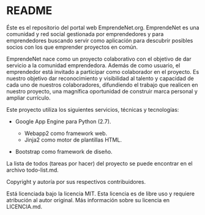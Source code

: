 # README

Éste es el repositorio del portal web EmprendeNet.org. EmprendeNet es una comunidad y red social gestionada por emprendedores y para emprendedores buscando servir como aplicación para descubrir posibles socios con los que emprender proyectos en común.

EmprendeNet nace como un proyecto colaborativo con el objetivo de dar servicio a la comunidad emprendedora. Además de como usuario, el emprendedor está invitado a participar como colaborador en el proyecto. Es nuestro objetivo dar reconocimiento y visibilidad al talento y capacidad de cada uno de nuestros colaboradores, difundiendo el trabajo que realicen en nuestro proyecto, una magnífica oportunidad de construir marca personal y ampliar currículo.

Este proyecto utiliza los siguientes servicios, técnicas y tecnologías:

 - Google App Engine para Python (2.7).
   - Webapp2 como framework web.
   - Jinja2 como motor de plantillas HTML.
   
 - Bootstrap como framework de diseño.

La lista de todos (tareas por hacer) del proyecto se puede encontrar en el archivo todo-list.md.

Copyright y autoría por sus respectivos contribuidores.

Está licenciada bajo la licencia MIT. Esta licencia es de libre uso y requiere atribución al autor original. Más información sobre su licencia en LICENCIA.md.